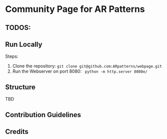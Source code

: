 # Community Page for AR Patterns

## TODOS:

## Run Locally

Steps:

1. Clone the repository: ``git clone git@github.com:ARpatterns/webpage.git``
2. Run the Webserver on port 8080: `` python -m http.server 8080e/``

## Structure

TBD

## Contribution Guidelines

## Credits
